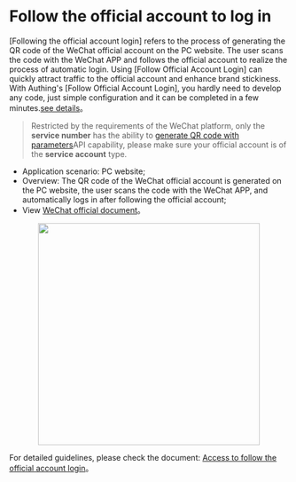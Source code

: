 # Follow the official account to log in

<LastUpdated/>

[Following the official account login] refers to the process of generating the QR code of the WeChat official account on the PC website. The user scans the code with the WeChat APP and follows the official account to realize the process of automatic login. Using [Follow Official Account Login] can quickly attract traffic to the official account and enhance brand stickiness. With Authing's [Follow Official Account Login], you hardly need to develop any code, just simple configuration and it can be completed in a few minutes.[see details](/en/connections/wechatmp-qrcode/)。

> Restricted by the requirements of the WeChat platform, only the **service number** has the ability to [generate QR code with parameters](https://developers.weixin.qq.com/doc/offiaccount/en/Account_Management/Generating_a_Parametric_QR_Code.html)API capability, please make sure your official account is of the **service account** type.


- Application scenario: PC website;
- Overview: The QR code of the WeChat official account is generated on the PC website, the user scans the code with the WeChat APP, and automatically logs in after following the official account;
- View [WeChat official document](https://developers.weixin.qq.com/doc/offiaccount/en/Account_Management/Generating_a_Parametric_QR_Code.html)。

<img src="https://cdn.authing.cn/img/20220314121523.png" height="400px" style="display:block;margin: 0 auto;"/>

For detailed guidelines, please check the document: [Access to follow the official account login](/en/connections/wechatmp-qrcode/)。
